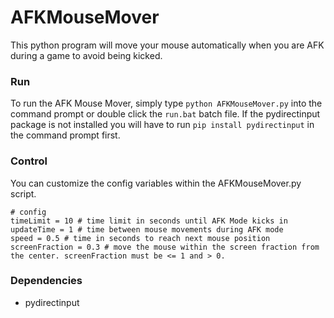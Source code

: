# AFKMouseMover
This python program will move your mouse automatically when you are AFK during a game to avoid being kicked.

### Run
To run the AFK Mouse Mover, simply type `python AFKMouseMover.py` into the command prompt or double click the `run.bat` batch file.
If the pydirectinput package is not installed you will have to run `pip install pydirectinput` in the command prompt first.

### Control
You can customize the config variables within the AFKMouseMover.py script.
```
# config
timeLimit = 10 # time limit in seconds until AFK Mode kicks in
updateTime = 1 # time between mouse movements during AFK mode
speed = 0.5 # time in seconds to reach next mouse position
screenFraction = 0.3 # move the mouse within the screen fraction from the center. screenFraction must be <= 1 and > 0.
```
 
### Dependencies
- pydirectinput
